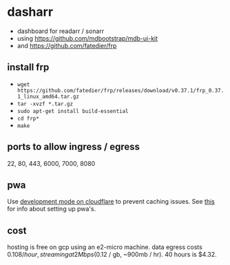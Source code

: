 # dasharr

- dashboard for readarr / sonarr
- using https://github.com/mdbootstrap/mdb-ui-kit
- and https://github.com/fatedier/frp

## install frp

- `wget https://github.com/fatedier/frp/releases/download/v0.37.1/frp_0.37.1_linux_amd64.tar.gz`
- `tar -xvzf *.tar.gz`
- `sudo apt-get install build-essential`
- `cd frp*`
- `make`

## ports to allow ingress / egress

22, 80, 443, 6000, 7000, 8080

## pwa

Use [development mode on cloudflare](https://developers.cloudflare.com/cache/reference/development-mode) to prevent caching issues. See [this](https://developers.google.com/web/fundamentals/primers/service-workers#install_a_service_worker) for info about setting up pwa's.

## cost

hosting is free on gcp using an e2-micro machine. data egress costs $0.108 / hour, streaming at 2Mbps ($0.12 / gb, ~900mb / hr). 40 hours is $4.32.
